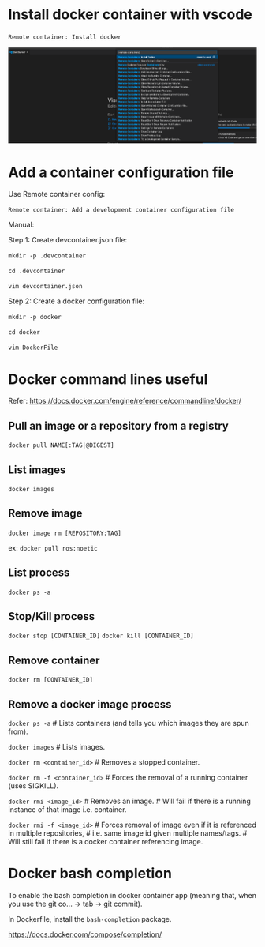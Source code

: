 # Install docker container with vscode
`Remote container: Install docker`

![alt text](vscode_dev_container.png)

# Add a container configuration file
Use Remote container config:

`Remote container: Add a development container configuration file`

Manual:

Step 1: Create devcontainer.json file:

`mkdir -p .devcontainer`

`cd .devcontainer`

`vim devcontainer.json`

Step 2: Create a docker configuration file:

`mkdir -p docker`

`cd docker`

`vim DockerFile`

# Docker command lines useful
Refer: https://docs.docker.com/engine/reference/commandline/docker/

## Pull an image or a repository from a registry
`docker pull NAME[:TAG|@DIGEST]`

## List images
`docker images`

## Remove image
`docker image rm [REPOSITORY:TAG]`

ex: `docker pull ros:noetic`

## List process
`docker ps -a`

## Stop/Kill process
`docker stop [CONTAINER_ID]`
`docker kill [CONTAINER_ID]`

## Remove container
`docker rm [CONTAINER_ID]`

## Remove a docker image process
`docker ps -a`                # Lists containers (and tells you which images they are spun from).

`docker images`               # Lists images.

`docker rm <container_id>`    # Removes a stopped container.

`docker rm -f <container_id>` # Forces the removal of a running container (uses SIGKILL).

`docker rmi <image_id>`       # Removes an image.
                              # Will fail if there is a running instance of that image i.e. container.

`docker rmi -f <image_id>`    # Forces removal of image even if it is referenced in multiple repositories,
                              # i.e. same image id given multiple names/tags.
                              # Will still fail if there is a docker container referencing image.

# Docker bash completion
To enable the bash completion in docker container app (meaning that, when you use the git co... -> tab -> git commit).

In Dockerfile, install the `bash-completion` package.

https://docs.docker.com/compose/completion/
